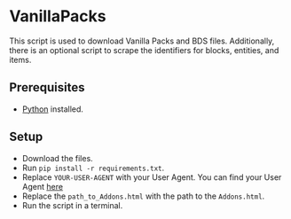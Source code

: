 # VanillaPacks
This script is used to download Vanilla Packs and BDS files. Additionally, there is an optional script to scrape the identifiers for blocks, entities, and items.

## Prerequisites
- [Python](https://www.python.org/downloads/) installed.

## Setup
- Download the files.
- Run `pip install -r requirements.txt`.
- Replace `YOUR-USER-AGENT` with your User Agent. You can find your User Agent [here](https://whatmyuseragent.com/)
- Replace the `path_to_Addons.html` with the path to the `Addons.html`.
- Run the script in a terminal.